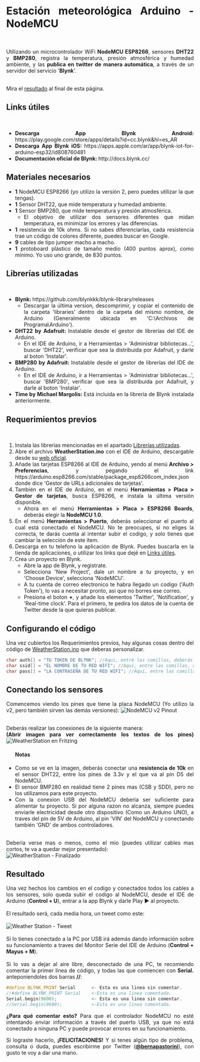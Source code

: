<html style="text-align: justify;">
<h1>Estación meteorológica Arduino - NodeMCU</h1>
<br>
<p>Utilizando un microcontrolador WiFi <b>NodeMCU ESP8266</b>, sensores <b>DHT22</b> y <b>BMP280</b>, registra la temperatura, presión atmosférica y humedad ambiente, y las <b>publica en twitter de manera automática</b>, a través de un servidor del servicio '<b>Blynk</b>'.</p>
<br>
Mira el <a href="#resultado">resultado</a> al final de esta página.
<h2>Links útiles</h2><br>
<ul>
<li><b>Descarga App Blynk Android: </b> https://play.google.com/store/apps/details?id=cc.blynk&hl=es_AR <br></li>
<li><b>Descarga App Blynk iOS: </b> https://apps.apple.com/ar/app/blynk-iot-for-arduino-esp32/id808760481 <br></li>
<li><b>Documentación oficial de Blynk: </b> http://docs.blynk.cc/ <br></li>
</ul>
<h2>Materiales necesarios</h2>
<ul>
    <li><b>1</b> NodeMCU ESP8266 (yo utilizo la versión 2, pero puedes utilizar la que tengas).</li>
    <li><b>1</b> Sensor DHT22, que mide temperatura y humedad ambiente.</li>
    <li><b>1</b> Sensor BMP280, que mide temperatura y presión atmosférica.
        <ul>
            <li>El objetivo de utilizar dos sensores diferentes que midan temperatura, es minimizar los errores y las diferencias.</li>
        </ul>
    </li>
    <li><b>1</b> resistencia de 10k ohms. Si no sabes diferenciarlas, cada resistencia trae un código de colores diferente, puedes buscar en Google.</li>
    <li><b>9</b> cables de tipo jumper macho a macho.</li>
    <li><b>1</b> protoboard plástico de tamaño medio (400 puntos aprox), como mínimo. Yo uso uno grande, de 830 puntos.</li>
</ul>
<h2>Librerías utilizadas</h2> <br>
<ul>
    <li>
        <b>Blynk: </b> https://github.com/blynkkk/blynk-library/releases 
        <ul>
            <li>Descargar la última version, descomprimir, y copiar el contenido de la carpeta 'libraries' dentro de la carpeta del mismo nombre, de Arduino (Generalmente ubicada en 'C:\Archivos de Programa\Arduino').</li>
        </ul>
    </li>
    <li>
        <b>DHT22 by Adafruit: </b> Instalable desde el gestor de librerías del IDE de Arduino.
        <ul>
            <li>En el IDE de Arduino, ir a Herramientas > 'Administrar bibliotecas...', buscar 'DHT22', verificar que sea la distribuida por Adafruit, y darle al boton 'Instalar'.</li>
        </ul>
    </li>
    <li>
        <b>BMP280 by Adafruit: </b> Instalable desde el gestor de librerías del IDE de Arduino.
        <ul>
            <li>En el IDE de Arduino, ir a Herramientas > 'Administrar bibliotecas...', buscar 'BMP280', verificar que sea la distribuida por Adafruit, y darle al boton 'Instalar'.</li>
        </ul>
    </li>
    <li>
        <b>Time by Michael Margolis: </b> Está incluida en la librería de Blynk instalada anteriormente.
    </li>
</ul>

<h2>Requerimientos previos</h2> <br>
<ol>
    <li>Instala las librerias mencionadas en el apartado <a href="#librerías-utilizadas">Librerías utilizadas</a>.</li>
    <li>Abre el archivo <b>WeatherStation.ino</b> con el IDE de Arduino, descargable desde su <a href="https://www.arduino.cc/en/Main/Software">web oficial</a>.</li>
    <li>Añade las tarjetas ESP8266 al IDE de Arduino, yendo al menú <b>Archivo > Preferencias</b>, y pegando el link https://arduino.esp8266.com/stable/package_esp8266com_index.json donde dice 'Gestor de URLs adicionales de tarjetas'.</li>
    <li>También en el IDE de Arduino, en el menú <b>Herramientas > Placa > Gestor de tarjetas</b>, busca ESP8266, e instala la última versión disponible.
        <ul>
            <li>Ahora en el menú <b>Herramientas > Placa > ESP8266 Boards</b>, deberás elegir la <b>NodeMCU 1.0</b>.</li>
        </ul>
    </li>
    <li>En el menú <b>Herramientas > Puerto</b>, deberás seleccionar el puerto al cual está conectado el NodeMCU. No te preocupes, si no eliges la correcta, te darás cuenta al intentar subir el codigo, y solo tienes que cambiar la selección de este item.</li>
    <li>Descarga en tu telefono la aplicación de Blynk. Puedes buscarla en la tienda de aplicaciones, o utilizar los links que dejé en <a href="#links-útiles">Links útiles</a>.</li>
    <li>Crea un proyecto en Blynk.
        <ul>
            <li>Abre la app de Blynk, y registrate.</li>
            <li>Selecciona 'New Project', dale un nombre a tu proyecto, y en 'Choose Device', selecciona 'NodeMCU'.</li>
            <li>A tu cuenta de correo electronico te habra llegado un codigo ('Auth Token'), lo vas a necesitar pronto, asi que no borres ese correo.</li>
            <li>Presiona el boton <b>+</b>, y añade los elementos 'Twitter', 'Notification', y 'Real-time clock'. Para el primero, te pedira los datos de la cuenta de Twitter desde la que quieras publicar.</li>
        </ul>
    </li>
</ol>

<h2>Configurando el código</h2>
<p>Una vez cubiertos los Requerimientos previos, hay algunas cosas dentro del código de <a href="https://github.com/bernapastorini/blynk-weather-station/blob/master/WeatherStation.ino">WeatherStation.ino</a> que deberas personalizar. <br>

```cpp
char auth[] = "TU TOKEN DE BLYNK"; //Aqui, entre las comillas, deberás pegar el Auth Token que llegó a tu email al crear el proyecto.
char ssid[] = "EL NOMBRE DE TU RED WIFI"; //Aqui, entre las comillas, deberás introducir el nombre de tu red WiFi.
char pass[] = "LA CONTRASEÑA DE TU RED WIFI"; //Aqui, entre las comillas, deberás introducir la contraseña de tu red WiFi.
```
</p>

<h2>Conectando los sensores</h2>
<p>Comencemos viendo los pines que tiene la placa NodeMCU (Yo utilizo la v2, pero también sirven las demás versiones):
<img src="https://www.luisllamas.es/wp-content/uploads/2018/06/esp8266-nodemcu-pinout.png" alt="NodeMCU v2 Pinout">

<br> Deberás realizar las conexiones de la siguiente manera: 
<br><b>(Abrir imagen para ver correctamente los textos de los pines)</b>
<img src="https://i.imgur.com/Npy24Iv.png" alt="WeatherStation en Fritzing">
<ul>
<h4>Notas</h4>
<li>Como se ve en la imagen, deberás conectar una <b>resistencia de 10k</b> en el sensor DHT22, entre los pines de 3.3v y el que va al pin D5 del NodeMCU.</li>
<li>El sensor BMP280 en realidad tiene 2 pines mas (CSB y SDD), pero no los utilizamos para este proyecto.</li>
<li>Con la conexion USB del NodeMCU deberia ser suficiente para alimentar tu proyecto. Si por alguna razon no alcanza, siempre puedes enviarle electricidad desde otro dispositivo (Como un Arduino UNO), a traves del pin de 5V de Arduino, al pin 'VIN' del NodeMCU y conectando también 'GND' de ambos controladores.</li>
</ul>
<br>
Deberia verse mas o menos, como el mio (puedes utilizar cables mas cortos, te va a quedar mejor presentado):
<br>
<img src="https://i.imgur.com/a8pYsyD.jpg" alt="WeatherStation - Finalizado">
</p>
<h2>Resultado</h2>
<p>
Una vez hechos los cambios en el codigo y conectados todos los cables a los sensores, solo queda subir el codigo al NodeMCU, desde el IDE de Arduino (<b>Control + U</b>), entrar a la app Blynk y darle Play ► al proyecto.
<br>
<br>
El resultado será, cada media hora, un tweet como este:
<br>
<br>
<img src="https://i.imgur.com/qTv1D7n.png" alt="Weather Station - Tweet">
<br>
<br>
Si lo tienes conectado a la PC por USB irá además dando información sobre su funcionamiento a traves del Monitor Serie del IDE de Arduino (<b>Control + Mayus + M</b>).
<br>
<br>
Si lo vas a dejar al aire libre, desconectado de una PC, te recomiendo comentar la primer linea de código, y todas las que comiencen con <b>Serial.</b> anteponiendoles dos barras <b>//</b>:

```cpp
#define BLYNK_PRINT Serial      <- Esta es una linea sin comentar.
//#define BLYNK_PRINT Serial    <-Esta es una linea comentada.
Serial.begin(9600);             <- Esta es una linea sin comentar.
//Serial.begin(9600);           <-Esta es una linea comentada.
```

<b>¿Para qué comentar esto?</b> Para que el controlador NodeMCU no esté intentando enviar información a través del puerto USB, ya que no está conectado a ninguna PC y puede provocar errores en su funcionamiento.
</p>

Si lograste hacerlo, <b>¡FELICITACIONES!</b> Y si tenes algún tipo de problema, consulta o duda, puedes escribirme por Twitter (<b><a href="http://twitter.com/bernapastorini">@bernapastorini</a></b>), con gusto te voy a dar una mano.
</html>